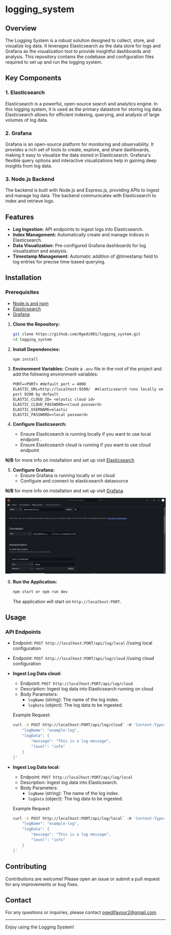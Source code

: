 # logging_system

## Overview
The Logging System is a robust solution designed to collect, store, and visualize log data. It leverages Elasticsearch as the data store for logs and Grafana as the visualization tool to provide insightful dashboards and analysis. This repository contains the codebase and configuration files required to set up and run the logging system.

## Key Components
### 1. Elasticsearch
Elasticsearch is a powerful, open-source search and analytics engine. In this logging system, it is used as the primary datastore for storing log data. Elasticsearch allows for efficient indexing, querying, and analysis of large volumes of log data.

### 2. Grafana
Grafana is an open-source platform for monitoring and observability. It provides a rich set of tools to create, explore, and share dashboards, making it easy to visualize the data stored in Elasticsearch. Grafana's flexible query options and interactive visualizations help in gaining deep insights from log data.

### 3. Node.js Backend
The backend is built with Node.js and Express.js, providing APIs to ingest and manage log data. The backend communicates with Elasticsearch to index and retrieve logs.

## Features

 - **Log Ingestion:** API endpoints to ingest logs into Elasticsearch.
 - **Index Management:** Automatically create and manage indices in Elasticsearch.
 - **Data Visualization:** Pre-configured Grafana dashboards for log visualization and analysis.
 - **Timestamp Management:** Automatic addition of @timestamp field to log entries for precise time-based querying.

## Installation


### Prerequisites
- [Node.js and npm](https://nodejs.org/)
- [Elasticsearch](https://www.elastic.co/guide/en/elasticsearch/reference/8.13/setup.html)
- [Grafana](https://grafana.com/docs/grafana/latest/)


1. **Clone the Repository:**
    ```sh
    git clone https://github.com/Ogedi001/logging_system.git
    cd logging_system
    ```

2. **Install Dependencies:**
    ```sh
    npm install
    ```

3. **Environment Variables:**
    Create a `.env` file in the root of the project and add the following environment variables:
    ```env
    PORT=<PORT> #default port = 4000
    ELASTIC_URL=http://localhost:9200/  #elasticsearch runs locally on port 9200 by default
    ELASTIC_CLOUD_ID= <elastic cloud id>
    ELASTIC_CLOUD_PASSWORD=<cloud password>
    ELASTIC_USERNAME=elastic
    ELASTIC_PASSWORD=<local password> 
    ```

4. **Configure Elasticsearch:**
    - Ensure Elasticsearch is running locally if you want to use local endpoint .
    - Ensure Elasticsearch cloud is running if you want to use cloud endpoint

 **N/B** for more info on installation and set up visit [Elasticsearch](https://www.elastic.co/guide/en/elasticsearch/reference/8.13/setup.html)

5. **Configure Grafana:**
    - Ensure Grafana is running locally or on cloud
    - Configure and connect to elasticsearch datasource

 **N/B** for more info on installation and set up visit [Grafana](https://grafana.com/docs/grafana/latest/)

![alt text](<src/assets/grafana es config.jpg>)


6. **Run the Application:**
    ```sh
    npm start or npm run dev
    ```

    The application will start on `http://localhost:PORT`.



## Usage

### API Endpoints
  - Endpoint: `POST http://localhost:PORT/api/log/local`  //using local configuration
  - Endpoint: `POST http://localhost:PORT/api/log/cloud`  //using cloud configuration

- **Ingest Log Data cloud:**
    - Endpoint: `POST http://localhost:PORT/api/log/cloud`
    - Description: Ingest log data into Elasticsearch running on cloud
    - Body Parameters:
        - `logName` (string): The name of the log index.
        - `logData` (object): The log data to be ingested.

    Example Request:
    ```sh
    curl -X POST http://localhost:PORT/api/log/cloud` -H 'Content-Type: application/json' -d '{
        "logName": "example-log",
        "logData": {
            "message": "This is a log message",
            "level": "info"
        }
    }'
    ```

- **Ingest Log Data local:**
    - Endpoint: `POST http://localhost:PORT/api/log/local`
    - Description: Ingest log data into Elasticsearch.
    - Body Parameters:
        - `logName` (string): The name of the log index.
        - `logData` (object): The log data to be ingested.

    Example Request:
    ```sh
    curl -X POST http://localhost:PORT/api/log/local` -H 'Content-Type: application/json' -d '{
        "logName": "example-log",
        "logData": {
            "message": "This is a log message",
            "level": "info"
        }
    }'
    ```


## Contributing
Contributions are welcome! Please open an issue or submit a pull request for any improvements or bug fixes.

## Contact
For any questions or inquiries, please contact ogedifavour2@gmail.com.

---

Enjoy using the Logging System!

